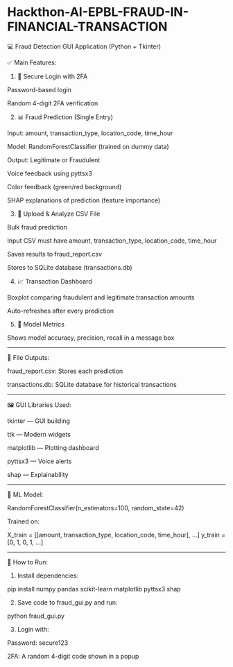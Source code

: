 # Hackthon-AI-EPBL-FRAUD-IN-FINANCIAL-TRANSACTION
💻 Fraud Detection GUI Application (Python + Tkinter)

✅ Main Features:

1. 🔐 Secure Login with 2FA

Password-based login

Random 4-digit 2FA verification



2. 📊 Fraud Prediction (Single Entry)

Input: amount, transaction_type, location_code, time_hour

Model: RandomForestClassifier (trained on dummy data)

Output: Legitimate or Fraudulent

Voice feedback using pyttsx3

Color feedback (green/red background)

SHAP explanations of prediction (feature importance)



3. 📁 Upload & Analyze CSV File

Bulk fraud prediction

Input CSV must have amount, transaction_type, location_code, time_hour

Saves results to fraud_report.csv

Stores to SQLite database (transactions.db)



4. 📈 Transaction Dashboard

Boxplot comparing fraudulent and legitimate transaction amounts

Auto-refreshes after every prediction



5. 🧠 Model Metrics

Shows model accuracy, precision, recall in a message box





---

📂 File Outputs:

fraud_report.csv: Stores each prediction

transactions.db: SQLite database for historical transactions



---

🖼 GUI Libraries Used:

tkinter — GUI building

ttk — Modern widgets

matplotlib — Plotting dashboard

pyttsx3 — Voice alerts

shap — Explainability



---

🧠 ML Model:

RandomForestClassifier(n_estimators=100, random_state=42)

Trained on:

X_train = [[amount, transaction_type, location_code, time_hour], ...]
y_train = [0, 1, 0, 1, ...]


---

🚀 How to Run:

1. Install dependencies:

pip install numpy pandas scikit-learn matplotlib pyttsx3 shap


2. Save code to fraud_gui.py and run:

python fraud_gui.py


3. Login with:

Password: secure123

2FA: A random 4-digit code shown in a popup
